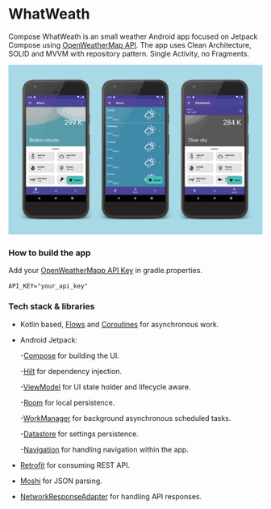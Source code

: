 # WhatWeath
Compose WhatWeath is an small weather Android app focused on Jetpack Compose using [OpenWeatherMap API](https://openweathermap.org/api). The app uses Clean Architecture, SOLID and MVVM with repository pattern. Single Activity, no Fragments.

![alt text](https://github.com/Javicompi/WhatWeath/blob/master/previews/Presentation.png "Preview")

### How to build the app
Add your [OpenWeatherMapp API Key](https://home.openweathermap.org/api_keys) in gradle.properties.

```
API_KEY="your_api_key"
```

### Tech stack & libraries
* Kotlin based, [Flows](https://kotlinlang.org/docs/flow.html) and [Coroutines](https://kotlinlang.org/docs/coroutines-overview.html) for asynchronous work.
* Android Jetpack:
  
  -[Compose](https://developer.android.com/jetpack/compose) for building the UI.
  
  -[Hilt](https://developer.android.com/training/dependency-injection/hilt-android) for dependency injection.
  
  -[ViewModel](https://developer.android.com/topic/libraries/architecture/viewmodel) for UI state holder and lifecycle aware.
  
  -[Room](https://developer.android.com/training/data-storage/room) for local persistence.
  
  -[WorkManager](https://developer.android.com/topic/libraries/architecture/workmanager) for background asynchronous scheduled tasks.
  
  -[Datastore](https://developer.android.com/topic/libraries/architecture/datastore) for settings persistence.
  
  -[Navigation](https://developer.android.com/jetpack/compose/navigation) for handling navigation within the app.
  
* [Retrofit](https://square.github.io/retrofit/) for consuming REST API.
* [Moshi](https://github.com/square/moshi) for JSON parsing.
* [NetworkResponseAdapter](https://github.com/haroldadmin/NetworkResponseAdapter) for handling API responses.
